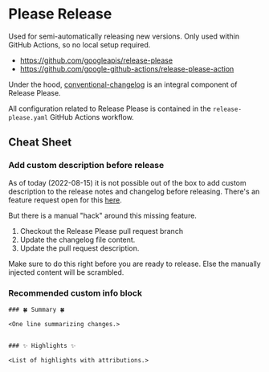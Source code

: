 # Please Release

Used for semi-automatically releasing new versions. Only used within GitHub
Actions, so no local setup required.

- <https://github.com/googleapis/release-please>
- <https://github.com/google-github-actions/release-please-action>

Under the hood,
[conventional-changelog](https://github.com/conventional-changelog/conventional-changelog)
is an integral component of Release Please.

All configuration related to Release Please is contained in the
`release-please.yaml` GitHub Actions workflow.

## Cheat Sheet

### Add custom description before release

As of today (2022-08-15) it is not possible out of the box to add custom
description to the release notes and changelog before releasing. There's an
feature request open for this
[here](https://github.com/googleapis/release-please/issues/1274).

But there is a manual "hack" around this missing feature.

1. Checkout the Release Please pull request branch
2. Update the changelog file content.
3. Update the pull request description.

Make sure to do this right before you are ready to release. Else the manually
injected content will be scrambled.

### Recommended custom info block

```txt
### 🍀 Summary 🍀

<One line summarizing changes.>


### ✨ Highlights ✨

<List of highlights with attributions.>


```
